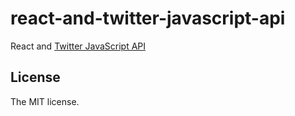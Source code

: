 # react-and-twitter-javascript-api

React and [Twitter JavaScript API](https://developer.twitter.com/en/docs/twitter-for-websites/javascript-api/overview)

## License

The MIT license.
